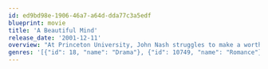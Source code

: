 ```yaml
---
id: ed9bd98e-1906-46a7-a64d-dda77c3a5edf
blueprint: movie
title: 'A Beautiful Mind'
release_date: '2001-12-11'
overview: "At Princeton University, John Nash struggles to make a worthwhile contribution to serve as his legacy to the world of mathematics. He finally makes a revolutionary breakthrough that will eventually earn him the Nobel Prize. After graduate school he turns to teaching, becoming romantically involved with his student Alicia. Meanwhile the government asks his help with breaking Soviet codes, which soon gets him involved in a terrifying conspiracy plot. Nash grows more and more paranoid until a discovery that turns his entire world upside down. Now it is only with Alicia's help that he will be able to recover his mental strength and regain his status as the great mathematician we know him as today.."
genres: '[{"id": 18, "name": "Drama"}, {"id": 10749, "name": "Romance"}]'
---
```

